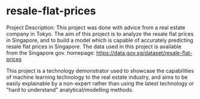 # resale-flat-prices

Project Description:
This project was done with advice from a real estate company in Tokyo.
The aim of this project is to analyze the resale flat prices
in Singapore, and to build a model which is capable of accurately
predicting resale flat prices in Singapore.
The data used in this project is available from the Singapore gov. homepage:
https://data.gov.sg/dataset/resale-flat-prices

This project is a technology demonstrator used to showcase the capabilities
of machine learning technology to the real estate industry, and aims to be
easily explainable by a non-expert rather than using the latest technology or
"hard to understand" analytical/modelling methods.

